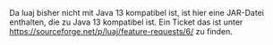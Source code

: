 Da luaj bisher nicht mit Java 13 kompatibel ist, ist hier eine JAR-Datei enthalten, die zu Java 13 kompatibel ist.
Ein Ticket das ist unter https://sourceforge.net/p/luaj/feature-requests/6/ zu finden.
